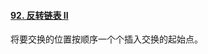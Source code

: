 #### [92. 反转链表 II](https://leetcode-cn.com/problems/reverse-linked-list-ii/)

将要交换的位置按顺序一个个插入交换的起始点。

